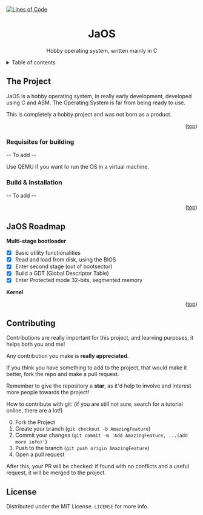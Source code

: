 <a name="readme-top"></a>

<!-- SETS THE LINES COUNTER, SEE 'tokei' ON GITHUB FOR MORE INFO -->
[![Lines of Code][tokei-url]][repo-url]

<!-- UPCOMING LOGO -->
<div>
<h1 align="center">JaOS</h1>

  <p align="center">
    Hobby operating system, written mainly in C
  </p>
</div>

<details>
  <summary>Table of contents</summary>
  <ol>
    <li>
      <a href="#about">About JaOS</a>
    </li>
    <li><a href="#requisites">Requisites</a></li>
    <li><a href="#installation">Build and Installation</a></li>
    <li><a href="#roadmap">Usage</a></li>
    <li><a href="#license">Roadmap</a></li>
  </ol>
</details>



<!-- ABOUT THE PROJECT -->
## The Project
<a name="about"></a>

<!-- Image here -->

JaOS is a hobby operating system, in really early development, developed using C and ASM. The Operating System is far from being ready to use.

This is completely a hobby project and was not born as a product.
<p align="right">(<a href="#readme-top">top</a>)</p>

### Requisites for building
<a name="requisites"></a>

-- To add --

Use QEMU if you want to run the OS in a virtual machine.
### Build & Installation
<a name="installation"></a>

-- To add --

<p align="right">(<a href="#readme-top">top</a>)</p>

## JaOS Roadmap
<a name="roadmap"></a>

**Multi-stage bootloader**
- [x] Basic utility functionalities
- [x] Read and load from disk, using the BIOS
- [x] Enter second stage (out of bootsector)
- [x] Build a GDT (Global Descriptor Table)
- [x] Enter Protected mode 32-bits, segmented memory

**Kernel**

<p align="right">(<a href="#readme-top">top</a>)</p>

<!-- CONTRIBUTING -->
## Contributing

Contributions are really important for this project, and learning purposes, it helps both you and me!

Any contribution you make is **really appreciated**.

If you think you have something to add to the project, that would make it better, fork the repo and make a pull request.

Remember to give the repository a **star**, as it'd help to involve and interest more people towards the project!

How to contribute with git: (if you are still not sure, search for a tutorial online, there are a lot!)

0. Fork the Project
1. Create your branch (`git checkout -b AmazingFeature`)
2. Commit your changes (`git commit -m 'Add AmazingFeature, ...(add more info)'`)
3. Push to the branch (`git push origin AmazingFeature`)
4. Open a pull request

After this, your PR will be checked: if found with no conflicts and a useful request, it will be merged to the project.

## License
<a name="license"></a>
Distributed under the MIT License. `LICENSE` for more info.

<!-- IMAGES & LINKS -->
[tokei-url]: https://tokei.rs/b1/github/OhFrancy/JaOS?style=for-the-badge
[repo-url]: https://github.com/OhFrancy/JaOS

